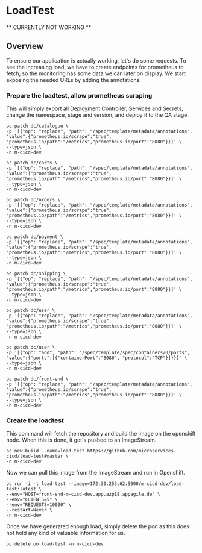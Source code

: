 # LoadTest

** CURRENTLY NOT WORKING **

## Overview
To ensure our application is actually working, let's do some requests. To see the increasing load, we have to create endpoints for prometheus to fetch, so the monitoring has some data we can later on display. We start exposing the needed URLs by adding the annotations.

### Prepare the loadtest, allow prometheus scraping
This will simply export all Deployment Controller, Services and Secrets, change the namespace, stage and version, and deploy it to the QA stage.

```
oc patch dc/catalogue \
-p '[{"op": "replace", "path": "/spec/template/metadata/annotations", "value":{"prometheus.io/scrape":"true", "prometheus.io/path":"/metrics","prometheus.io/port":"8080"}}]' \
--type=json \
-n m-cicd-dev

oc patch dc/carts \
-p '[{"op": "replace", "path": "/spec/template/metadata/annotations", "value":{"prometheus.io/scrape":"true", "prometheus.io/path":"/metrics","prometheus.io/port":"8080"}}]' \
--type=json \
-n m-cicd-dev

oc patch dc/orders \
-p '[{"op": "replace", "path": "/spec/template/metadata/annotations", "value":{"prometheus.io/scrape":"true", "prometheus.io/path":"/metrics","prometheus.io/port":"8080"}}]' \
--type=json \
-n m-cicd-dev

oc patch dc/payment \
-p '[{"op": "replace", "path": "/spec/template/metadata/annotations", "value":{"prometheus.io/scrape":"true", "prometheus.io/path":"/metrics","prometheus.io/port":"8080"}}]' \
--type=json \
-n m-cicd-dev

oc patch dc/shipping \
-p '[{"op": "replace", "path": "/spec/template/metadata/annotations", "value":{"prometheus.io/scrape":"true", "prometheus.io/path":"/metrics","prometheus.io/port":"8080"}}]' \
--type=json \
-n m-cicd-dev

oc patch dc/user \
-p '[{"op": "replace", "path": "/spec/template/metadata/annotations", "value":{"prometheus.io/scrape":"true", "prometheus.io/path":"/metrics","prometheus.io/port":"8080"}}]' \
--type=json \
-n m-cicd-dev

oc patch dc/user \
-p '[{"op": "add", "path": "/spec/template/spec/containers/0/ports", "value":{"ports":[{"containerPort":"8080", "protocol":"TCP"}]}}]' \
--type=json \
-n m-cicd-dev

oc patch dc/front-end \
-p '[{"op": "replace", "path": "/spec/template/metadata/annotations", "value":{"prometheus.io/scrape":"true", "prometheus.io/path":"/metrics","prometheus.io/port":"8080"}}]' \
--type=json \
-n m-cicd-dev
```

### Create the loadtest

This command will fetch the repository and build the image on the openshift node. When this is done, it get's pushed to an ImageStream.
```
oc new-build --name=load-test https://github.com/microservices-cicd/load-test#master \
-n m-cicd-dev
```

Now we can pull this image from the ImageStream and run in Openshift.
```
oc run -i -t load-test --image=172.30.253.62:5000/m-cicd-dev/load-test:latest \
--env="HOST=front-end-m-cicd-dev.app.azp18.appagile.de" \
--env="CLIENTS=5" \
--env="REQUESTS=10000" \
--restart=Never \
-n m-cicd-dev
```

Once we have generated enough load, simply delete the pod as this does not hold any kind of valuable information for us.
```
oc delete po load-test -n m-cicd-dev
```
